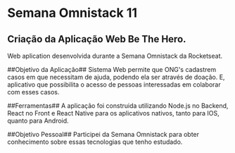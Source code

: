 # Semana Omnistack 11
## Criação da Aplicação Web Be The Hero.
Web aplication desenvolvida durante a Semana Omnistack da Rocketseat.

##Objetivo da Aplicação##
Sistema Web permite que ONG's cadastrem casos em que necessitam de ajuda, podendo ela ser através de doação. E, aplicativo que
possibilita o acesso de pessoas interessadas em colaborar com esses casos.

##Ferramentas##
A aplicação foi construida utilizando Node.js no Backend, React no Front e React Native para os aplicativos nativos, tanto para IOS,
quanto para Android.

##Objetivo Pessoal##
Participei da Semana Omnistack para obter conhecimento sobre essas tecnologias que tenho estudado.
